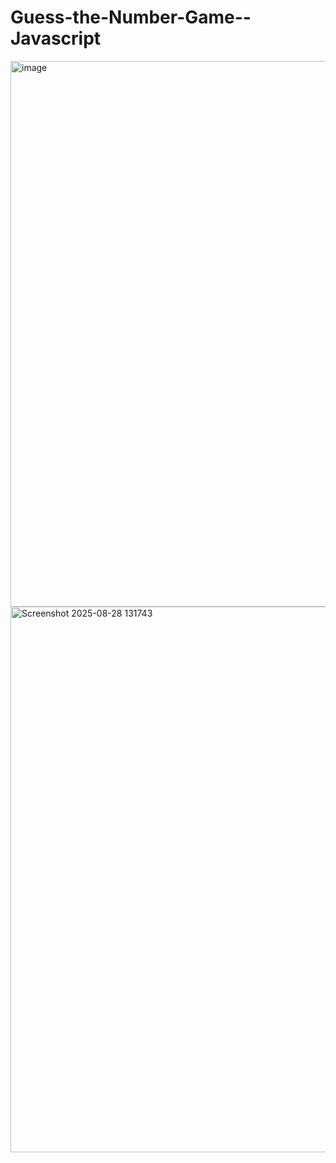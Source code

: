 # Guess-the-Number-Game--Javascript

<img width="1919" height="873" alt="image" src="https://github.com/user-attachments/assets/af5f3034-9ba7-4661-b5ad-c37dba3d6f04" />


<img width="1918" height="873" alt="Screenshot 2025-08-28 131743" src="https://github.com/user-attachments/assets/30a5ea5a-50fe-417b-b681-5a8c89cf556a" />





